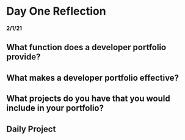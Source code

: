 # Day One Reflection
__2/1/21__

## What function does a developer portfolio provide?

## What makes a developer portfolio effective? 

## What projects do you have that you would include in your portfolio? 

## Daily Project 